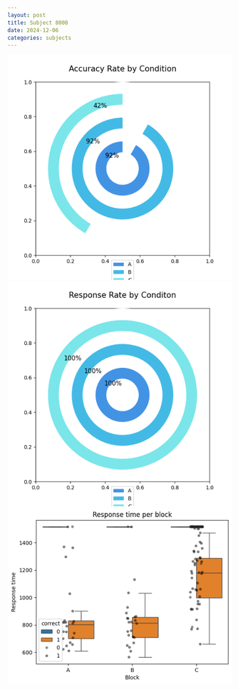 ```yaml
---
layout: post
title: Subject 8008
date: 2024-12-06
categories: subjects
---
```


![](data/8008/run-2/8008_accuracy_rate.png)
![](data/8008/run-2/8008_response_rate.png)
![](data/8008/run-2/8008_rt.png)
